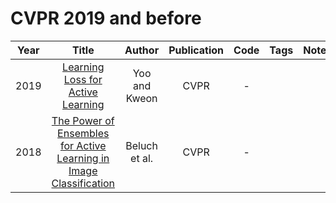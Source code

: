# CVPR 2019 and before

| Year |                                                            Title                                                            |    Author     | Publication | Code | Tags | Notes |
|:----:|:---------------------------------------------------------------------------------------------------------------------------:|:-------------:|:-----------:|:----:|:----:|:-----:|
| 2019 |                            [Learning Loss for Active Learning](https://arxiv.org/abs/1905.03677)                            | Yoo and Kweon |    CVPR     |  -   |      |       |
| 2018 | [The Power of Ensembles for Active Learning in Image Classification](https://ieeexplore.ieee.org/abstract/document/8579074) | Beluch et al. |    CVPR     |  -   |      |       |
